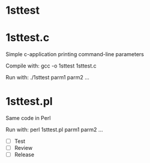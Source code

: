 1sttest
=======

# 1sttest.c

Simple c-application printing command-line parameters

Compile with: gcc -o 1sttest 1sttest.c

Run with: ./1sttest parm1 parm2 ...

# 1sttest.pl

Same code in Perl

Run with: perl 1sttest.pl parm1 parm2 ...

- [ ] Test
- [ ] Review
- [ ] Release
